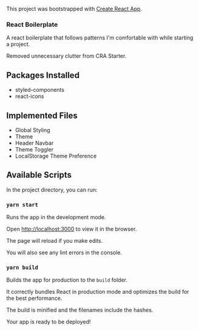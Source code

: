 This project was bootstrapped with [Create React App](https://github.com/facebook/create-react-app).

### React Boilerplate

A react boilerplate that follows patterns I'm comfortable with while starting a project.

Removed unnecessary clutter from CRA Starter.

## Packages Installed

- styled-components
- react-icons

## Implemented Files

- Global Styling
- Theme
- Header Navbar
- Theme Toggler
- LocalStorage Theme Preference

## Available Scripts

In the project directory, you can run:

### `yarn start`

Runs the app in the development mode.<br />

Open [http://localhost:3000](http://localhost:3000) to view it in the browser.

The page will reload if you make edits.<br />

You will also see any lint errors in the console.

### `yarn build`

Builds the app for production to the `build` folder.<br />

It correctly bundles React in production mode and optimizes the build for the best performance.

The build is minified and the filenames include the hashes.<br />

Your app is ready to be deployed!

